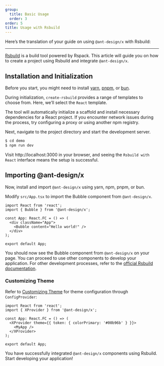 ```yaml
---
group:
  title: Basic Usage
  order: 3
order: 5
title: Usage with Rsbuild
---
```


Here’s the translation of your guide on using `@ant-design/x` with Rsbuild:

---

[Rsbuild](https://rsbuild.dev/zh) is a build tool powered by Rspack. This article will guide you on how to create a project using Rsbuild and integrate `@ant-design/x`.

## Installation and Initialization

Before you start, you might need to install [yarn](https://github.com/yarnpkg/yarn), [pnpm](https://pnpm.io/zh), or [bun](https://bun.sh).

<InstallDependencies npm='$ npm create rsbuild' yarn='$ yarn create rsbuild' pnpm='$ pnpm create rsbuild' bun='$ bun create rsbuild'></InstallDependencies>

During initialization, `create-rsbuild` provides a range of templates to choose from. Here, we’ll select the `React` template.

The tool will automatically initialize a scaffold and install necessary dependencies for a React project. If you encounter network issues during the process, try configuring a proxy or using another npm registry.

Next, navigate to the project directory and start the development server.

```bash
$ cd demo
$ npm run dev
```

Visit http://localhost:3000 in your browser, and seeing the `Rsbuild with React` interface means the setup is successful.

## Importing @ant-design/x

Now, install and import `@ant-design/x` using yarn, npm, pnpm, or bun.

<InstallDependencies npm='$ npm install @ant-design/x --save' yarn='$ yarn add @ant-design/x' pnpm='$ pnpm install @ant-design/x --save' bun='$ bun add @ant-design/x'></InstallDependencies>

Modify `src/App.tsx` to import the Bubble component from `@ant-design/x`.

```tsx
import React from 'react';
import { Bubble } from '@ant-design/x';

const App: React.FC = () => (
  <div className="App">
    <Bubble content="Hello world!" />
  </div>
);

export default App;
```

You should now see the Bubble component from `@ant-design/x` on your page. You can proceed to use other components to develop your application. For other development processes, refer to the [official Rsbuild documentation](https://rsbuild.dev/zh).

### Customizing Theme

Refer to [Customizing Theme](/docs/react/customize-theme) for theme configuration through `ConfigProvider`:

```tsx
import React from 'react';
import { XProvider } from '@ant-design/x';

const App: React.FC = () => (
  <XProvider theme={{ token: { colorPrimary: '#00b96b' } }}>
    <MyApp />
  </XProvider>
);

export default App;
```

You have successfully integrated `@ant-design/x` components using Rsbuild. Start developing your application!
